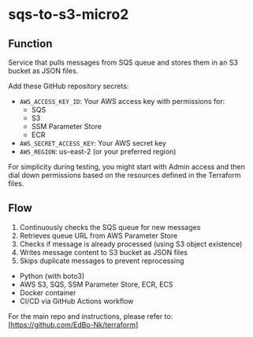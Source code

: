# sqs-to-s3-micro2
## Function
Service that pulls messages from SQS queue and stores them in an S3 bucket as JSON files.

Add these GitHub repository secrets:
 - `AWS_ACCESS_KEY_ID`: Your AWS access key with permissions for:
   - SQS
   - S3
   - SSM Parameter Store
   - ECR
 - `AWS_SECRET_ACCESS_KEY`: Your AWS secret key
 - `AWS_REGION`: us-east-2 (or your preferred region)

For simplicity during testing, you might start with Admin access and then dial down permissions based on the resources defined in the Terraform files.

## Flow
1. Continuously checks the SQS queue for new messages
2. Retrieves queue URL from AWS Parameter Store
3. Checks if message is already processed (using S3 object existence)
4. Writes message content to S3 bucket as JSON files
5. Skips duplicate messages to prevent reprocessing


- Python (with boto3)
- AWS S3, SQS, SSM Parameter Store, ECR, ECS
- Docker container
- CI/CD via GitHub Actions workflow

For the main repo and instructions, please refer to: [https://github.com/EdBo-Nk/terraform]
